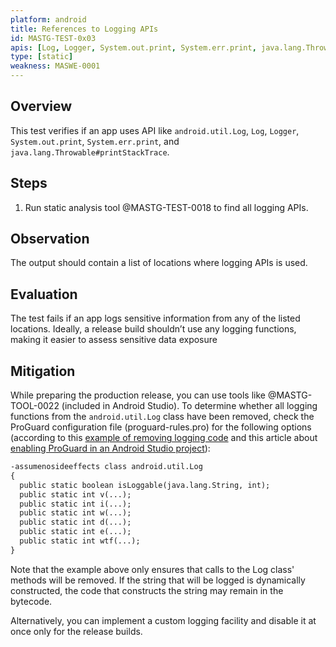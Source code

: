 ```yaml
---
platform: android
title: References to Logging APIs
id: MASTG-TEST-0x03
apis: [Log, Logger, System.out.print, System.err.print, java.lang.Throwable#printStackTrace, android.util.Log]
type: [static]
weakness: MASWE-0001
---
```


## Overview

This test verifies if an app uses API like `android.util.Log`, `Log`, `Logger`, `System.out.print`, `System.err.print`, and `java.lang.Throwable#printStackTrace`.

## Steps

1. Run static analysis tool @MASTG-TEST-0018 to find all logging APIs.

## Observation

The output should contain a list of locations where logging APIs is used.

## Evaluation

The test fails if an app logs sensitive information from any of the listed locations. Ideally, a release build shouldn’t use any logging functions, making it easier to assess sensitive data exposure

## Mitigation

While preparing the production release, you can use tools like @MASTG-TOOL-0022 (included in Android Studio). To determine whether all logging functions from the `android.util.Log` class have been removed, check the ProGuard configuration file (proguard-rules.pro) for the following options (according to this [example of removing logging code](https://www.guardsquare.com/en/products/proguard/manual/examples#logging "ProGuard\'s example of removing logging code") and this article about [enabling ProGuard in an Android Studio project](https://developer.android.com/studio/build/shrink-code#enable "Android Developer - Enable shrinking, obfuscation, and optimization")):

```default
-assumenosideeffects class android.util.Log
{
  public static boolean isLoggable(java.lang.String, int);
  public static int v(...);
  public static int i(...);
  public static int w(...);
  public static int d(...);
  public static int e(...);
  public static int wtf(...);
}
```

Note that the example above only ensures that calls to the Log class' methods will be removed. If the string that will be logged is dynamically constructed, the code that constructs the string may remain in the bytecode.

Alternatively, you can implement a custom logging facility and disable it at once only for the release builds.
